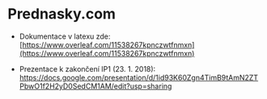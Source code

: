 # Prednasky.com

* Dokumentace v latexu zde: [https://www.overleaf.com/11538267kpnczwtfnmxn](https://www.overleaf.com/11538267kpnczwtfnmxn)

* Prezentace k zakončení IP1 (23. 1. 2018): https://docs.google.com/presentation/d/1id93K60Zgn4TimB9tAmN2ZTPbwO1f2H2yD0SedCM1AM/edit?usp=sharing
